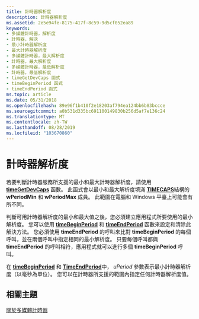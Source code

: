 ```yaml
---
title: 計時器解析度
description: 計時器解析度
ms.assetid: 2e5e94fe-8175-417f-8c59-9d5cf052ea89
keywords:
- 多媒體計時器，解析度
- 計時器，解決
- 最小計時器解析度
- 最大計時器解析度
- 多媒體計時器，最大解析度
- 計時器，最大解析度
- 多媒體計時器，最低解析度
- 計時器，最低解析度
- timeGetDevCaps 函式
- timeBeginPeriod 函式
- timeEndPeriod 函式
ms.topic: article
ms.date: 05/31/2018
ms.openlocfilehash: 89e96f1b410f2e18203af794ea124bb6b83bccce
ms.sourcegitcommit: a0b531d335bc691100149830b256d5af7e136c24
ms.translationtype: MT
ms.contentlocale: zh-TW
ms.lasthandoff: 08/28/2019
ms.locfileid: "103670860"
---
```

# <a name="timer-resolution"></a>計時器解析度

若要判斷計時器服務所支援的最小和最大計時器解析度，請使用 [**timeGetDevCaps**](/windows/desktop/api/TimeAPI/nf-timeapi-timegetdevcaps) 函數。 此函式會以最小和最大解析度填滿 [**TIMECAPS**](/windows/desktop/api/TimeAPI/ns-timeapi-timecaps)結構的 **wPeriodMin** 和 **wPeriodMax** 成員。 此範圍在電腦和 Windows 平臺上可能會有所不同。

判斷可用計時器解析度的最小和最大值之後，您必須建立應用程式所要使用的最小解析度。 您可以使用 [**timeBeginPeriod**](/windows/desktop/api/TimeAPI/nf-timeapi-timebeginperiod) 和 [**timeEndPeriod**](/windows/desktop/api/TimeAPI/nf-timeapi-timeendperiod) 函數來設定和清除此解決方法。 您必須使用 **timeEndPeriod** 的呼叫來比對 **timeBeginPeriod** 的每個呼叫，並在兩個呼叫中指定相同的最小解析度。 只要每個呼叫都與 **timeEndPeriod** 的呼叫相符，應用程式就可以進行多個 **timeBeginPeriod** 呼叫。

在 [**timeBeginPeriod**](/windows/desktop/api/TimeAPI/nf-timeapi-timebeginperiod) 和 [**TimeEndPeriod**](/windows/desktop/api/TimeAPI/nf-timeapi-timeendperiod)中， *uPeriod* 參數表示最小計時器解析度（以毫秒為單位）。 您可以在計時器所支援的範圍內指定任何計時器解析度值。

## <a name="related-topics"></a>相關主題

<dl> <dt>

[關於多媒體計時器](about-multimedia-timers.md)
</dt> </dl>

 

 




